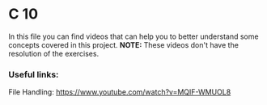 # C 10

In this file you can find videos that can help you to better understand some concepts covered in this project. **NOTE:** These videos don't have the resolution of the exercises.

### Useful links:

File Handling: https://www.youtube.com/watch?v=MQIF-WMUOL8